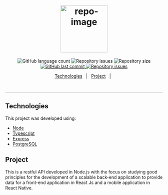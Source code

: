 <h1 align="center">
  <img alt="repo-image" title="#repo-image" src="src/assets/home-background.svg" width="150px" />
</h1>


<p align="center">

  <img alt="GitHub language count" src="https://img.shields.io/github/languages/count/recofka/goBarber-backend?style=flat-square">

  <img alt="Repository issues" src="https://img.shields.io/github/languages/top/recofka/goBarber-backend?style=flat-square">

  <img alt="Repository size" src="https://img.shields.io/github/repo-size/recofka/goBarber-backend?style=flat-square">

  <a href="https://github.com/recofka/waste-point-web/commits/master">
    <img alt="GitHub last commit" src="https://img.shields.io/github/last-commit/recofka/goBarber-backend?style=flat-square">
  </a>

  <a href="https://github.com/recofka/waste-point-web/issues">
    <img alt="Repository issues" src="https://img.shields.io/github/issues/recofka/goBarber-backend?style=flat-square">
  </a>

</p>

<p align="center">
  <a href="#technologies">Technologies</a>&nbsp;&nbsp;&nbsp;|&nbsp;&nbsp;
  <a href="#project">Project</a>&nbsp;&nbsp;&nbsp;|&nbsp;&nbsp;
</p>

<br>


---

##  Technologies

This project was developed using:

- [Node](https://nodejs.org/en/)
- [Typescript](https://www.typescriptlang.org/)
- [Express](https://expressjs.com/)
- [PostgreSQL](https://www.postgresql.org/)




##  Project
This is a restful API developed in Node.js with the focus on studying good principles for the development of a scalable back-end application to provide data for a front-end application in React Js and a mobile application in React Native.







